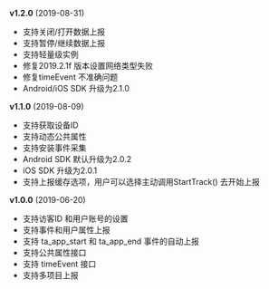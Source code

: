 **v1.2.0** (2019-08-31)
- 支持关闭/打开数据上报
- 支持暂停/继续数据上报
- 支持轻量级实例
- 修复2019.2.1f 版本设置网络类型失败
- 修复timeEvent 不准确问题
- Android/iOS SDK 升级为2.1.0

**v1.1.0** (2019-08-09)
- 支持获取设备ID
- 支持动态公共属性
- 支持安装事件采集
- Android SDK 默认升级为2.0.2
- iOS SDK 升级为2.0.1
- 支持上报缓存选项，用户可以选择主动调用StartTrack() 去开始上报

**v1.0.0** (2019-06-20)
- 支持访客ID 和用户账号的设置
- 支持事件和用户属性上报
- 支持 ta_app_start 和 ta_app_end 事件的自动上报
- 支持公共属性接口
- 支持 timeEvent 接口
- 支持多项目上报
